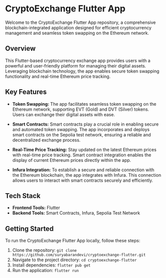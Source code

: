 
# CryptoExchange Flutter App

Welcome to the CryptoExchange Flutter App repository, a comprehensive blockchain-integrated application designed for efficient cryptocurrency management and seamless token swapping on the Ethereum network.

## Overview

This Flutter-based cryptocurrency exchange app provides users with a powerful and user-friendly platform for managing their digital assets. Leveraging blockchain technology, the app enables secure token swapping functionality and real-time Ethereum price tracking.

## Key Features

- **Token Swapping:** The app facilitates seamless token swapping on the Ethereum network, supporting EVT (Gold) and DVT (Silver) tokens. Users can exchange their digital assets with ease.

- **Smart Contracts:** Smart contracts play a crucial role in enabling secure and automated token swapping. The app incorporates and deploys smart contracts on the Sepolia test network, ensuring a reliable and decentralized exchange process.

- **Real-Time Price Tracking:** Stay updated on the latest Ethereum prices with real-time price tracking. Smart contract integration enables the display of current Ethereum prices directly within the app.

- **Infura Integration:** To establish a secure and reliable connection with the Ethereum blockchain, the app integrates with Infura. This connection allows users to interact with smart contracts securely and efficiently.

## Tech Stack

- **Frontend Tools:** Flutter
- **Backend Tools:** Smart Contracts, Infura, Sepolia Test Network

## Getting Started

To run the CryptoExchange Flutter App locally, follow these steps:

1. Clone the repository: `git clone https://github.com/suryabarandevi/cryptoexchange-flutter.git`
2. Navigate to the project directory: `cd cryptoexchange-flutter`
3. Install dependencies: `flutter pub get`
4. Run the application: `flutter run`

